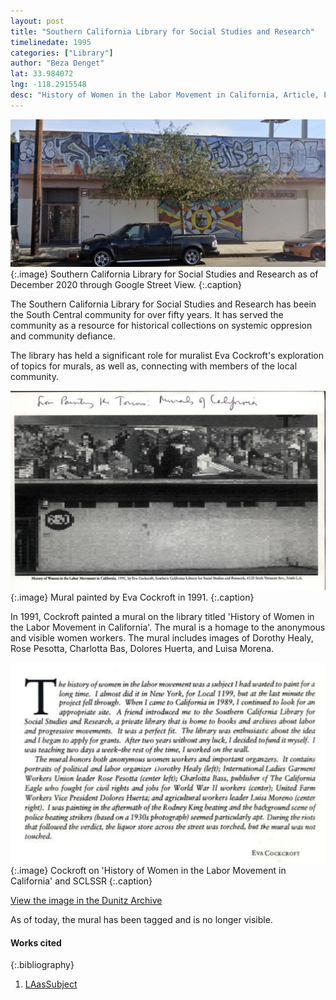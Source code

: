 ```yaml
---
layout: post
title: "Southern California Library for Social Studies and Research"
timelinedate: 1995
categories: ["Library"]
author: "Beza Denget"
lat: 33.984072
lng: -118.2915548
desc: "History of Women in the Labor Movement in California, Article, Eva Cockroft"
---
```


![Current Image](images/SCLSSR.png)
   {:.image}
Southern California Library for Social Studies and Research as of December 2020 through Google Street View.
   {:.caption} 

The Southern California Library for Social Studies and Research has beein the South Central community for over fifty years. It has served the community as a resource for historical collections on systemic oppresion and community defiance. 

The library has held a significant role for muralist Eva Cockroft's exploration of topics for murals, as well as, connecting with members of the local community.

![History of Women in the Labor Movement in California](images/SCLSSRimg.png)
   {:.image}
Mural painted by Eva Cockroft in 1991.
   {:.caption} 

In 1991, Cockroft painted a mural on the library titled 'History of Women in the Labor Movement in California'. The mural is a homage to the anonymous and visible women workers. The mural includes images of Dorothy Healy, Rose Pesotta, Charlotta Bas, Dolores Huerta, and Luisa Morena. 

![Cockroft on 'History of Women in the Labor Movement in California' and SCLSSR](images/SCLSSRtxt.png)
   {:.image}
Cockroft on 'History of Women in the Labor Movement in California' and SCLSSR
   {:.caption} 
 
[View the image in the Dunitz Archive](https://visualizela.github.io/dunitzarchive/dunitzproject/obj82/)

As of today, the mural has been tagged and is no longer visible.

#### Works cited

{:.bibliography}
1. [LAasSubject](https://laassubject.org/directory/profile/southern-california-library-social-studies-and-research)



